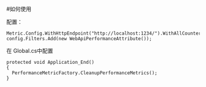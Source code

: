 #如何使用

配置：

    Metric.Config.WithHttpEndpoint("http://localhost:1234/").WithAllCounters().WithInternalMetrics();
    config.Filters.Add(new WebApiPerformanceAttribute());

在 Global.cs中配置

    protected void Application_End()
    {
      PerformanceMetricFactory.CleanupPerformanceMetrics();
    }
